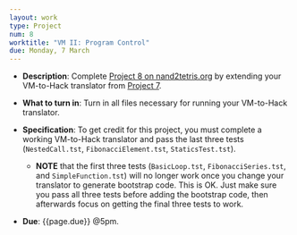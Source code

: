 ```yaml
---
layout: work
type: Project
num: 8
worktitle: "VM II: Program Control"
due: Monday, 7 March
---
```


* **Description**: Complete [Project 8 on
      nand2tetris.org](https://www.nand2tetris.org/project08) by
      extending your VM-to-Hack translator from [Project
      7](07-stack-arithmetic.html).

* **What to turn in**: Turn in all files necessary for running your
  VM-to-Hack translator.

* **Specification**: To get credit for this project, you must complete
  a working VM-to-Hack translator and pass the last three tests
  (`NestedCall.tst`, `FibonacciElement.tst`, `StaticsTest.tst`).

    - **NOTE** that the first three tests (`BasicLoop.tst`,
      `FibonacciSeries.tst`, and `SimpleFunction.tst`) will no longer
      work once you change your translator to generate bootstrap
      code.  This is OK.  Just make sure you pass all three tests
      before adding the bootstrap code, then afterwards focus on
      getting the final three tests to work.

* **Due**: {{page.due}} @5pm.
